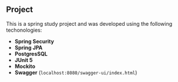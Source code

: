 ## Project

This is a spring study project and was developed using the following techonologies:

* **Spring Security**
* **Spring JPA**
* **PostgresSQL**
* **JUnit 5**
* **Mockito**
* **Swagger** (`localhost:8080/swagger-ui/index.html`)


